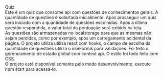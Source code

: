 Quiz<br/>
Este é um quiz que consome api com questões de conhecimentos gerais. A quantidade de questões é solicitada inicialmente. Após prosseguir um quiz será iniciado com a quantidade de questões escolhidas. Após a última questão respondida, o valor total da pontuação será exibido na tela. <br/>
As questões são armazenadas no localstorage para que as mesmas não sejam perdidas, como por exemplo, após um carregamento acidental da página.
O projeto utiliza utiliza react com hooks, o campo de escolha da quantidade de questões utiliza o useFormik para validações. Foi feito o gerenciamento de estado global com context api. O estilo foi todo feito com CSS. <br/>
O projeto está disponível somente pelo modo desenvolvimento, execute npm start para acessá-lo.
